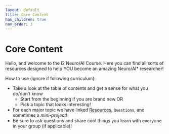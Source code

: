 ```yaml
---
layout: default
title: Core Content
has_children: true
nav_order: 3
---
```


# Core Content

Hello, and welcome to the I2 Neuro/AI Course. Here you can find all sorts of resources designed to help YOU become an amazing Neuro/AI* researcher!

How to use (ignore if following curriculum):
* Take a look at the table of contents and get a sense for what you do/don’t know
    * Start from the beginning if you are brand new OR
    * Pick a topic that looks interesting!
* For each major topic we have linked [Resources](https://www.merriam-webster.com/dictionary/resource), `Questions`, and sometimes a *mini-project*!
* Be sure to ask questions and share cool things you learn with everyone in your group (if applicable)!